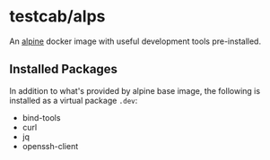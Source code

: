 # testcab/alps

An [alpine](https://hub.docker.com/_/alpine) docker image with useful development tools pre-installed.

## Installed Packages

In addition to what's provided by alpine base image, the following is installed as a virtual package `.dev`:

* bind-tools
* curl
* jq
* openssh-client
